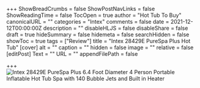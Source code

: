 +++
ShowBreadCrumbs = false
ShowPostNavLinks = false
ShowReadingTime = false
TocOpen = true
author = "Hot Tub To Buy"
canonicalURL = ""
categories = "Intex"
comments = false
date = 2021-12-12T00:00:00Z
description = ""
disableHLJS = false
disableShare = false
draft = true
hideSummary = false
hidemeta = false
searchHidden = false
showToc = true
tags = ["Review"]
title = "Intex 28429E PureSpa Plus Hot Tub"
[cover]
alt = ""
caption = ""
hidden = false
image = ""
relative = false
[editPost]
Text = ""
URL = ""
appendFilePath = false

+++
![Intex 28429E PureSpa Plus 6.4 Foot Diameter 4 Person Portable Inflatable Hot Tub Spa with 140 Bubble Jets and Built in Heater](https://images-na.ssl-images-amazon.com/images/I/71AcZ+Zw0AL._AC_UL302_SR302,200_.jpg)